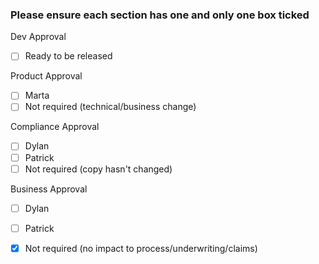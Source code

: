 

### Please ensure each section has one and only one box ticked

Dev Approval
* [ ] Ready to be released

Product Approval
* [ ] Marta
* [ ] Not required (technical/business change) 

Compliance Approval
* [ ] Dylan
* [ ] Patrick
* [ ] Not required (copy hasn't changed)

Business Approval
* [ ] Dylan
* [ ] Patrick 
* [X] Not required (no impact to process/underwriting/claims)


